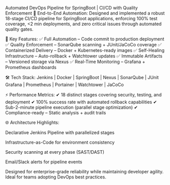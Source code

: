 Automated DevOps Pipeline for SpringBoot | CI/CD with Quality Enforcement
🚀 End-to-End Automation: Designed and implemented a robust 18-stage CI/CD pipeline for SpringBoot applications, enforcing 100% test coverage, <2 min deployments, and zero critical issues through automated quality gates.

🔧 Key Features:
✅ Full Automation – Code commit to production deployment
✅ Quality Enforcement – SonarQube scanning + JUnit/JaCoCo coverage
✅ Containerized Delivery – Docker + Kubernetes-ready images
✅ Self-Healing Infrastructure – Auto-rollback + Watchtower updates
✅ Immutable Artifacts – Versioned storage via Nexus
✅ Real-Time Monitoring – Grafana + Prometheus dashboards

🛠️ Tech Stack:
Jenkins | Docker | SpringBoot | Nexus | SonarQube | JUnit
Grafana | Prometheus | Portainer | Watchtower | JaCoCo

⚡ Performance Metrics:
✔ 18 distinct stages covering security, testing, and deployment
✔ 100% success rate with automated rollback capabilities
✔ Sub-2-minute pipeline execution (parallel stage optimization)
✔ Compliance-ready – Static analysis + audit trails

🌐 Architecture Highlights:

Declarative Jenkins Pipeline with parallelized stages

Infrastructure-as-Code for environment consistency

Security scanning at every phase (SAST/DAST)

Email/Slack alerts for pipeline events

Designed for enterprise-grade reliability while maintaining developer agility. Ideal for teams adopting DevOps best practices.
